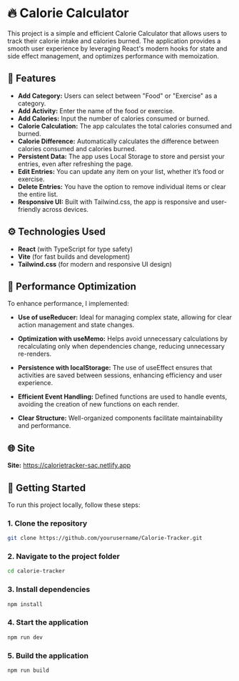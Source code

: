 # :fire: Calorie Calculator
This project is a simple and efficient Calorie Calculator that allows users to track their calorie intake and calories burned. The application provides a smooth user experience by leveraging React's modern hooks for state and side effect management, and optimizes performance with memoization.

## :star2: Features
- **Add Category:** Users can select between "Food" or "Exercise" as a category.
- **Add Activity:** Enter the name of the food or exercise.
- **Add Calories:** Input the number of calories consumed or burned.
- **Calorie Calculation:** The app calculates the total calories consumed and burned.
- **Calorie Difference:** Automatically calculates the difference between calories consumed and calories burned.
- **Persistent Data:** The app uses Local Storage to store and persist your entries, even after refreshing the page.
- **Edit Entries:** You can update any item on your list, whether it’s food or exercise.
- **Delete Entries:** You have the option to remove individual items or clear the entire list.
- **Responsive UI:** Built with Tailwind.css, the app is responsive and user-friendly across devices.

## :gear: Technologies Used
- **React** (with TypeScript for type safety)
- **Vite** (for fast builds and development)
- **Tailwind.css** (for modern and responsive UI design)

## :wrench: Performance Optimization
To enhance performance, I implemented:

- **Use of useReducer:** Ideal for managing complex state, allowing for clear action management and state changes.

- **Optimization with useMemo:** Helps avoid unnecessary calculations by recalculating only when dependencies change, reducing unnecessary re-renders.

- **Persistence with localStorage:** The use of useEffect ensures that activities are saved between sessions, enhancing efficiency and user experience.

- **Efficient Event Handling:** Defined functions are used to handle events, avoiding the creation of new functions on each render.

- **Clear Structure:** Well-organized components facilitate maintainability and performance.

## :globe_with_meridians: Site
**Site:** https://calorietracker-sac.netlify.app

## 🚀 Getting Started

To run this project locally, follow these steps:

### 1. Clone the repository
```bash
git clone https://github.com/yourusername/Calorie-Tracker.git
```
### 2. Navigate to the project folder
```bash
cd calorie-tracker
```
### 3. Install dependencies
```bash
npm install
```
### 4. Start the application
```bash
npm run dev
```
### 5. Build the application
```bash
npm run build
```